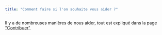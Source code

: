 ```yaml
---
title: "Comment faire si l'on souhaite vous aider ?"
---
```


Il y a de nombreuses manières de nous aider, tout est expliqué dans la page ["Contribuer"](/fr/page/contribute/).
